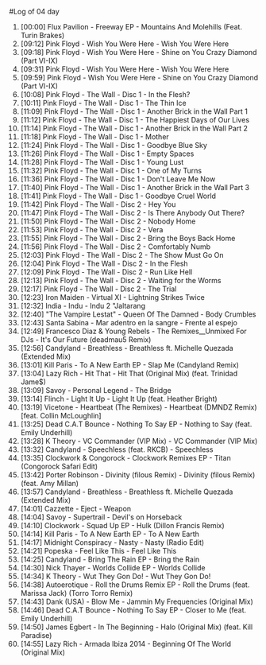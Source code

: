 #Log of 04 day

1. [00:00] Flux Pavilion - Freeway EP - Mountains And Molehills (Feat. Turin Brakes)
1. [09:12] Pink Floyd - Wish You Were Here - Wish You Were Here
1. [09:18] Pink Floyd - Wish You Were Here - Shine on You Crazy Diamond (Part VI-IX)
1. [09:31] Pink Floyd - Wish You Were Here - Wish You Were Here
1. [09:59] Pink Floyd - Wish You Were Here - Shine on You Crazy Diamond (Part VI-IX)
1. [10:08] Pink Floyd - The Wall - Disc 1 - In the Flesh?
1. [10:11] Pink Floyd - The Wall - Disc 1 - The Thin Ice
1. [11:09] Pink Floyd - The Wall - Disc 1 - Another Brick in the Wall Part 1
1. [11:12] Pink Floyd - The Wall - Disc 1 - The Happiest Days of Our Lives
1. [11:14] Pink Floyd - The Wall - Disc 1 - Another Brick in the Wall Part 2
1. [11:18] Pink Floyd - The Wall - Disc 1 - Mother
1. [11:24] Pink Floyd - The Wall - Disc 1 - Goodbye Blue Sky
1. [11:26] Pink Floyd - The Wall - Disc 1 - Empty Spaces
1. [11:28] Pink Floyd - The Wall - Disc 1 - Young Lust
1. [11:32] Pink Floyd - The Wall - Disc 1 - One of My Turns
1. [11:36] Pink Floyd - The Wall - Disc 1 - Don't Leave Me Now
1. [11:40] Pink Floyd - The Wall - Disc 1 - Another Brick in the Wall Part 3
1. [11:41] Pink Floyd - The Wall - Disc 1 - Goodbye Cruel World
1. [11:42] Pink Floyd - The Wall - Disc 2 - Hey You
1. [11:47] Pink Floyd - The Wall - Disc 2 - Is There Anybody Out There?
1. [11:50] Pink Floyd - The Wall - Disc 2 - Nobody Home
1. [11:53] Pink Floyd - The Wall - Disc 2 - Vera
1. [11:55] Pink Floyd - The Wall - Disc 2 - Bring the Boys Back Home
1. [11:56] Pink Floyd - The Wall - Disc 2 - Comfortably Numb
1. [12:03] Pink Floyd - The Wall - Disc 2 - The Show Must Go On
1. [12:04] Pink Floyd - The Wall - Disc 2 - In the Flesh
1. [12:09] Pink Floyd - The Wall - Disc 2 - Run Like Hell
1. [12:13] Pink Floyd - The Wall - Disc 2 - Waiting for the Worms
1. [12:17] Pink Floyd - The Wall - Disc 2 - The Trial
1. [12:23] Iron Maiden - Virtual XI - Lightning Strikes Twice
1. [12:32] India - Indu - Indu 2 "Jaltarang
1. [12:40] "The Vampire Lestat" - Queen Of The Damned - Body Crumbles
1. [12:43] Santa Sabina - Mar adentro en la sangre - Frente al espejo
1. [12:49] Francesco Diaz & Young Rebels - The Remixes__Unmixed For DJs - It's Our Future (deadmau5 Remix)
1. [12:56] Candyland - Breathless - Breathless ft. Michelle Quezada (Extended Mix)
1. [13:01] Kill Paris - To A New Earth EP - Slap Me (Candyland Remix)
1. [13:04] Lazy Rich - Hit That - Hit That (Original Mix) (feat. Trinidad Jame$)
1. [13:09] Savoy - Personal Legend - The Bridge
1. [13:14] Flinch - Light It Up - Light It Up (feat. Heather Bright)
1. [13:19] Vicetone - Heartbeat (The Remixes) - Heartbeat (DMNDZ Remix) [feat. Collin McLoughlin]
1. [13:25] Dead C.A.T Bounce - Nothing To Say EP - Nothing to Say (feat. Emily Underhill)
1. [13:28] K Theory - VC Commander (VIP Mix) - VC Commander (VIP Mix)
1. [13:32] Candyland - Speechless (feat. RKCB) - Speechless
1. [13:35] Clockwork & Congorock - Clockwork Remixes EP - Titan (Congorock Safari Edit)
1. [13:42] Porter Robinson - Divinity (filous Remix) - Divinity (filous Remix) (feat. Amy Millan)
1. [13:57] Candyland - Breathless - Breathless ft. Michelle Quezada (Extended Mix)
1. [14:01] Cazzette - Eject - Weapon
1. [14:04] Savoy - Supertrail - Devil's on Horseback
1. [14:10] Clockwork - Squad Up EP - Hulk (Dillon Francis Remix)
1. [14:14] Kill Paris - To A New Earth EP - To A New Earth
1. [14:17] Midnight Conspiracy - Nasty - Nasty (Radio Edit)
1. [14:21] Popeska - Feel Like This - Feel Like This
1. [14:25] Candyland - Bring The Rain EP - Bring the Rain
1. [14:30] Nick Thayer - Worlds Collide EP - Worlds Collide
1. [14:34] K Theory - Wut They Gon Do! - Wut They Gon Do!
1. [14:38] Autoerotique - Roll the Drums Remix EP - Roll the Drums (feat. Marissa Jack) (Torro Torro Remix)
1. [14:43] Dank (USA) - Blow Me - Jammin My Frequencies (Original Mix)
1. [14:46] Dead C.A.T Bounce - Nothing To Say EP - Closer to Me (feat. Emily Underhill)
1. [14:50] James Egbert - In The Beginning - Halo (Original Mix) (feat. Kill Paradise)
1. [14:55] Lazy Rich - Armada Ibiza 2014 - Beginning Of The World (Original Mix)
